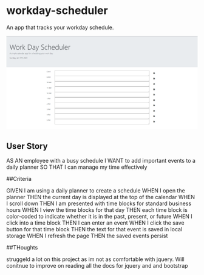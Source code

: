 # workday-scheduler

An app that tracks your workday schedule.

![alt text](./assets/img/workday.PNG)


## User Story

AS AN employee with a busy schedule
I WANT to add important events to a daily planner
SO THAT I can manage my time effectively


##Criteria

GIVEN I am using a daily planner to create a schedule
WHEN I open the planner
THEN the current day is displayed at the top of the calendar
WHEN I scroll down
THEN I am presented with time blocks for standard business hours
WHEN I view the time blocks for that day
THEN each time block is color-coded to indicate whether it is in the past, present, or future
WHEN I click into a time block
THEN I can enter an event
WHEN I click the save button for that time block
THEN the text for that event is saved in local storage
WHEN I refresh the page
THEN the saved events persist

##THoughts

struggeld a lot on this project as im not as comfortable with jquery.
Will conitnue to improve on reading all the docs for jquery and and bootstrap
